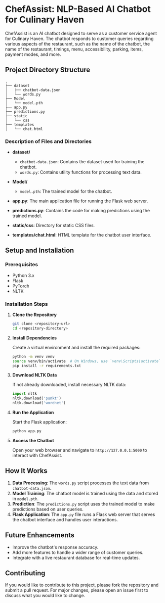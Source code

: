 # ChefAssist: NLP-Based AI Chatbot for Culinary Haven

ChefAssist is an AI chatbot designed to serve as a customer service agent for Culinary Haven. The chatbot responds to customer queries regarding various aspects of the restaurant, such as the name of the chatbot, the name of the restaurant, timings, menu, accessibility, parking, items, payment modes, and more.

## Project Directory Structure

```
.
├── dataset
│   ├── chatbot-data.json
│   └── words.py
├── Model
│   └── model.pth
├── app.py
├── predictions.py
├── static
│   └── css
├── templates
│   └── chat.html
```

### Description of Files and Directories

- **dataset/**
  - `chatbot-data.json`: Contains the dataset used for training the chatbot.
  - `words.py`: Contains utility functions for processing text data.

- **Model/**
  - `model.pth`: The trained model for the chatbot.

- **app.py**: The main application file for running the Flask web server.

- **predictions.py**: Contains the code for making predictions using the trained model.

- **static/css**: Directory for static CSS files.

- **templates/chat.html**: HTML template for the chatbot user interface.

## Setup and Installation

### Prerequisites

- Python 3.x
- Flask
- PyTorch
- NLTK

### Installation Steps

1. **Clone the Repository**

   ```bash
   git clone <repository-url>
   cd <repository-directory>
   ```

2. **Install Dependencies**

   Create a virtual environment and install the required packages:

   ```bash
   python -m venv venv
   source venv/bin/activate  # On Windows, use `venv\Scripts\activate`
   pip install -r requirements.txt
   ```

3. **Download NLTK Data**

   If not already downloaded, install necessary NLTK data:

   ```python
   import nltk
   nltk.download('punkt')
   nltk.download('wordnet')
   ```

4. **Run the Application**

   Start the Flask application:

   ```bash
   python app.py
   ```

5. **Access the Chatbot**

   Open your web browser and navigate to `http://127.0.0.1:5000` to interact with ChefAssist.

## How It Works

1. **Data Processing**: The `words.py` script processes the text data from `chatbot-data.json`.
2. **Model Training**: The chatbot model is trained using the data and stored in `model.pth`.
3. **Prediction**: The `predictions.py` script uses the trained model to make predictions based on user queries.
4. **Flask Application**: The `app.py` file runs a Flask web server that serves the chatbot interface and handles user interactions.

## Future Enhancements

- Improve the chatbot's response accuracy.
- Add more features to handle a wider range of customer queries.
- Integrate with a live restaurant database for real-time updates.

## Contributing

If you would like to contribute to this project, please fork the repository and submit a pull request. For major changes, please open an issue first to discuss what you would like to change.
